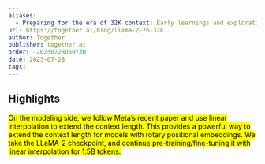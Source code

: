 ```yaml
---
aliases:
  - Preparing for the era of 32K context: Early learnings and explorations
url: https://together.ai/blog/llama-2-7b-32k
author: Together
publisher: together.ai
order: -20230728050730
date: 2023-07-28
tags:
---
```


## Highlights
<mark>On the modeling side, we follow Meta’s recent paper and use linear interpolation to extend the context length. This provides a powerful way to extend the context length for models with rotary positional embeddings. We take the LLaMA-2 checkpoint, and continue pre-training/fine-tuning it with linear interpolation for 1.5B tokens.</mark>

